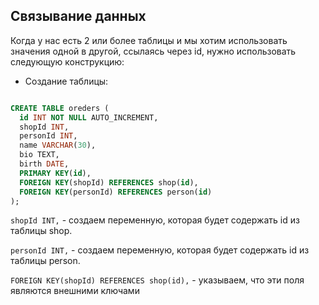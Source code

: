 ## Связывание данных

Когда у нас есть 2 или более таблицы и мы хотим использовать значения одной в другой, ссылаясь через id, нужно использовать следующую конструкцию:

- Создание таблицы:

```SQL

CREATE TABLE oreders (
  id INT NOT NULL AUTO_INCREMENT,
  shopId INT,
  personId INT,
  name VARCHAR(30),
  bio TEXT,
  birth DATE,
  PRIMARY KEY(id),
  FOREIGN KEY(shopId) REFERENCES shop(id),
  FOREIGN KEY(personId) REFERENCES person(id)
);

```

`shopId INT,` - создаем переменную, которая будет содержать id из таблицы shop.

`personId INT,` - создаем переменную, которая будет содержать id из таблицы person.

`FOREIGN KEY(shopId) REFERENCES shop(id),` - указываем, что эти поля являются внешними ключами
